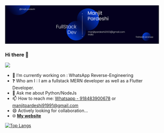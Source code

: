 ![banner](https://raw.githubusercontent.com/Manjit2003/Manjit2003/master/%40majit.pardeshi.png)

### Hi there 👋


![](https://komarev.com/ghpvc/?username=Manjit2003&label=PROFILE+VIEWS)

- 🔭 I’m currently working on : WhatsApp Reverse-Engineering
- ❓  Who am I : I am a fullstack MERN developer as well as a Flutter Developer.
- 💬 Ask me about Python/NodeJs
- 📫 How to reach me: [Whatsapp - 918483900678](https://wa.me/918483900678?text=Hey..%20I%20found%20you%20from%20Github...) or manjitpardeshi91991@gmail.com
- 😄 Actively looking for collaboration...
- 🌐 [**My website**](https://findmanjit.vercel.app)

[![Top Langs](https://github-readme-stats.vercel.app/api/top-langs/?username=Manjit2003&layout=compact)](https://github.com/Manjit2003/github-readme-stats)

